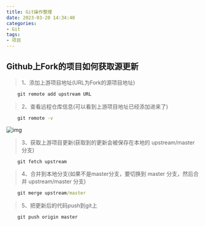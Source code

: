 ```yaml
---
title: Git操作整理
date: 2023-03-20 14:34:40
categories:
- Git
tags:
- 项目
---
```


## Github上Fork的项目如何获取源更新

>  1、添加上游项目地址(URL为Fork的源项目地址)
``` cmd
    git remote add upstream URL
```

> 2、查看远程仓库信息(可以看到上游项目地址已经添加进来了)
```cmd
    git remote -v
```
![img](git-fork.png)

> 3、获取上游项目更新(获取到的更新会被保存在本地的 upstream/master 分支)
```cmd
    git fetch upstream
```
> 4、合并到本地分支(如果不是master分支，要切换到 master 分支，然后合并 upstream/master 分支)
```cmd
    git merge upstream/master
```
>5、把更新后的代码push到git上
```cmd
    git push origin master
```
